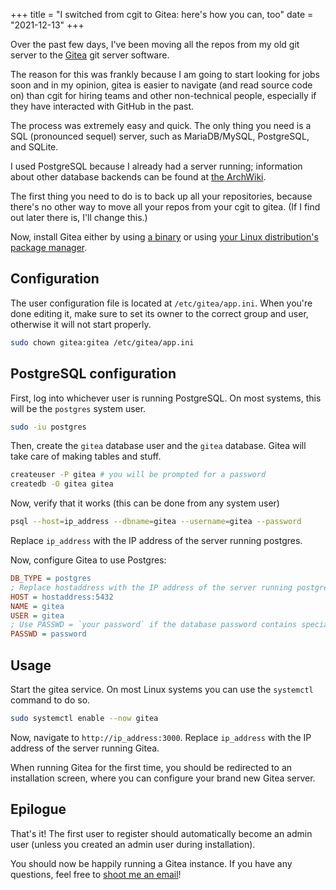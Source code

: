 +++
title = "I switched from cgit to Gitea: here's how you can, too"
date = "2021-12-13"
+++

Over the past few days, I've been moving all the repos from my old git server to the [Gitea](https://gitea.io) git server software.

The reason for this was frankly because I am going to start looking for jobs soon and in my opinion, gitea is easier to navigate (and read source code on) than cgit for hiring teams and other non-technical people, especially if they have interacted with GitHub in the past.

The process was extremely easy and quick. The only thing you need is a SQL (pronounced sequel) server, such as MariaDB/MySQL, PostgreSQL, and SQLite.

I used PostgreSQL because I already had a server running; information about other database backends can be found at [the ArchWiki](https://wiki.archlinux.org/title/Gitea).

The first thing you need to do is to back up all your repositories, because there's no other way to move all your repos from your cgit to gitea. (If I find out later there is, I'll change this.)

Now, install Gitea either by using [a binary](https://docs.gitea.io/en-us/install-from-binary/) or using [your Linux distribution's package manager](https://docs.gitea.io/en-us/install-from-package/).

## Configuration

The user configuration file is located at `/etc/gitea/app.ini`. When you're done editing it, make sure to set its owner to the correct group and user, otherwise it will not start properly.

```bash
sudo chown gitea:gitea /etc/gitea/app.ini
```

## PostgreSQL configuration

First, log into whichever user is running PostgreSQL. On most systems, this will be the `postgres` system user.

```bash
sudo -iu postgres
```

Then, create the `gitea` database user and the `gitea` database. Gitea will take care of making tables and stuff.

```bash
createuser -P gitea # you will be prompted for a password
createdb -O gitea gitea
```

Now, verify that it works (this can be done from any system user)

```bash
psql --host=ip_address --dbname=gitea --username=gitea --password
```

Replace `ip_address` with the IP address of the server running postgres.

Now, configure Gitea to use Postgres:

```ini
DB_TYPE = postgres
; Replace hostaddress with the IP address of the server running postgres
HOST = hostaddress:5432
NAME = gitea
USER = gitea
; Use PASSWD = `your password` if the database password contains special characters
PASSWD = password
```

## Usage

Start the gitea service. On most Linux systems you can use the `systemctl` command to do so.

```bash
sudo systemctl enable --now gitea
```

Now, navigate to `http://ip_address:3000`. Replace `ip_address` with the IP address of the server running Gitea.

When running Gitea for the first time, you should be redirected to an installation screen, where you can configure your brand new Gitea server.

## Epilogue

That's it! The first user to register should automatically become an admin user (unless you created an admin user during installation).

You should now be happily running a Gitea instance. If you have any questions, feel free to [shoot me an email](mailto:yashkarandikar158@gmail.com)!

